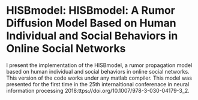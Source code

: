 # HISBmodel: HISBmodel: A Rumor Diffusion Model Based on Human Individual and Social Behaviors in Online Social Networks
I present the implementation of the HISBmodel, a rumor propagation model based on human individual and social behaviors in online social networks.
This version of the code works under any matlab compiler.
This model was presented for the first time in the 25th internaltional conferenace in neural information processing 2018:ttps://doi.org/10.1007/978-3-030-04179-3_2.
